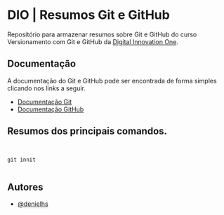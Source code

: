 # DIO | Resumos Git e GitHub
Repositório para armazenar resumos sobre Git e GitHub do curso Versionamento com Git e GitHub da [Digital Innovation One](https://www.dio.me/).

## Documentação
A documentação do Git e GitHub pode ser encontrada de forma simples clicando nos links a seguir.

- [Documentação Git](https://git-scm.com/doc)
- [Documentação GitHub](https://docs.github.com/)

## Resumos dos principais comandos.

```


git innit


```



## Autores

- [@denielhs](https://github.com/denielhs)


